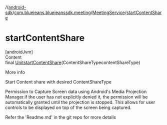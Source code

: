 //[android-sdk](../../../index.md)/[com.bluejeans.bluejeanssdk.meeting](../index.md)/[MeetingService](index.md)/[startContentShare](start-content-share.md)



# startContentShare  
[androidJvm]  
Content  
final [Unit](https://kotlinlang.org/api/latest/jvm/stdlib/kotlin/-unit/index.html)[startContentShare](start-content-share.md)(ContentShareTypecontentShareType)  
  
More info  


Start Content share with desired ContentShareType

<p>
Permission to Capture Screen data using Android's Media Projection Manager.if the user has
not explicitly denied it, the permission will be automatically granted until the projection is stopped.
This allows for user controls to be displayed on top of the screen being captured.
<p>
Refer the 'Readme.md' in the git repo for more details  



